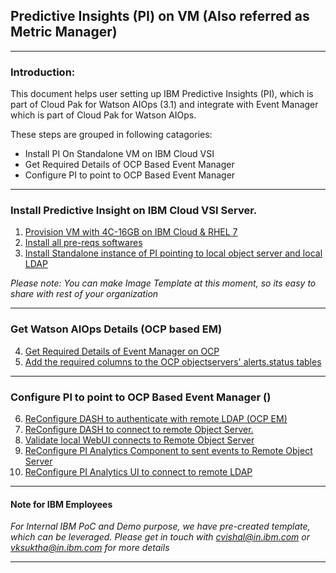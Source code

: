 ## Predictive Insights (PI) on VM (Also referred as Metric Manager)
-----

### Introduction:
This document helps user setting up IBM Predictive Insights (PI), which is part of Cloud Pak for Watson AIOps (3.1) and integrate with Event Manager which is part of Cloud Pak for Watson AIOps.

These steps are grouped in following catagories:
- Install PI On Standalone VM on IBM Cloud VSI
- Get Required Details of OCP Based Event Manager
- Configure PI to point to OCP Based Event Manager
----

### Install Predictive Insight on IBM Cloud VSI Server.
1. [Provision VM with 4C-16GB on IBM Cloud & RHEL 7](/files/provision.md)
2. [Install all pre-reqs softwares](/files/prereq.md)
3. [Install Standalone instance of PI pointing to local object server and local LDAP](/files/installpi.md)

_Please note: You can make Image Template at this moment, so its easy to share with rest of your organization_


----

### Get Watson AIOps Details (OCP based EM)
4. [Get Required Details of Event Manager on OCP](/files/ocpem.md)
5. [Add the required columns to the OCP objectservers' alerts.status tables](/files/updatetable.md)

----


### Configure PI to point to OCP Based Event Manager ()
6. [ReConfigure DASH to authenticate with remote LDAP (OCP EM)](/files/configurepi1.md)
7. [ReConfigure DASH to connect to remote Object Server.](/files/configurep2.md)
8. [Validate local WebUI connects to Remote Object Server](/files/configurepi3.md)
9. [ReConfigure PI Analytics Component to sent events to Remote Object Server](/files/configurepi4.md)
10. [ReConfigure PI Analytics UI to connect to remote LDAP](/files/configurepi5.md)

-----

#### Note for IBM Employees
_For Internal IBM PoC and Demo purpose, we have pre-created template, which can be leveraged. Please get in touch with cvishal@in.ibm.com or vksuktha@in.ibm.com for more details_

-----

